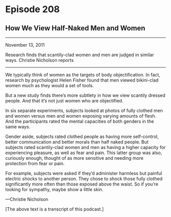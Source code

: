 # Episode 208

## How We View Half-Naked Men and Women

---

November 13, 2011

Research finds that scantily-clad women and men are judged in similar ways. Christie Nicholson reports

---

We typically think of women as the targets of body objectification. In fact, research by psychologist Helen Fisher found that men viewed bikini-clad women much as they would a set of tools.

But a new study finds there’s more subtlety in how we view scantily dressed people. And that it’s not just women who are objectified.

In six separate experiments, subjects looked at photos of fully clothed men and women versus men and women exposing varying amounts of flesh. And the participants rated the mental capacities of both genders in the same ways.

Gender aside, subjects rated clothed people as having more self-control, better communication and better morals than half naked people. But subjects rated scantily-clad women and men as having a higher capacity for experiencing pleasure, as well as fear and pain. This latter group was also, curiously enough, thought of as more sensitive and needing more protection from fear or pain.

For example, subjects were asked if they’d administer harmless but painful electric shocks to another person. They chose to shock those fully clothed significantly more often than those exposed above the waist. So if you’re looking for sympathy, maybe show a little skin.

—Christie Nicholson

[The above text is a transcript of this podcast.]

